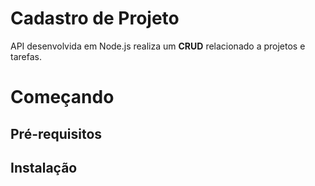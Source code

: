 # Cadastro de Projeto

API desenvolvida em Node.js realiza um **CRUD** relacionado a projetos e tarefas.

# Começando

## Pré-requisitos

## Instalação
